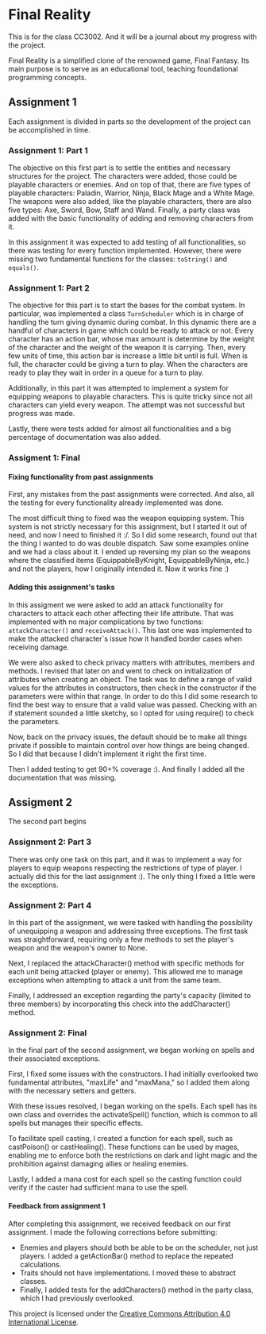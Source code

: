 # Final Reality
This is for the class CC3002. And it will be a journal about my progress with the project.

Final Reality is a simplified clone of the renowned game, Final Fantasy. Its main purpose is to
serve as an educational tool, teaching foundational programming concepts.

## Assignment 1
Each assignment is divided in parts so the development of the project can be accomplished in time.
### Assignment 1: Part 1
The objective on this first part is to settle the entities and necessary structures for the project. 
The characters were added, those could be playable characters or enemies. And on top of that, there are five types of playable characters: Paladin, Warrior, Ninja, Black Mage and a White Mage.
The weapons were also added, like the playable characters, there are also five types: Axe, Sword, Bow, Staff and Wand.
Finally, a party class was added with the basic functionality of adding and removing characters from it.

In this assignment it was expected to add testing of all functionalities, so there was testing for every function implemented. However, there were missing two fundamental functions for the classes: `toString()` and `equals()`.

### Assignment 1: Part 2
The objective for this part is to start the bases for the combat system. In particular, was implemented a class `TurnScheduler` which is in charge of handling the turn giving dynamic during combat. 
In this dynamic there are a handful of characters in game which could be ready to attack or not. Every character has an action bar, whose max amount is determine by the weight of the character and the weight of the weapon it is carrying. Then, every few units of time, this action bar is increase a little bit until is full. When is full, the character could be giving a turn to play.
When the characters are ready to play they wait in order in a queue for a turn to play.

Additionally, in this part it was attempted to implement a system for equipping weapons to playable characters. This is quite tricky since not all characters can yield every weapon. The attempt was not successful but progress was made. 

Lastly, there were tests added for almost all functionalities and a big percentage of documentation was also added.
### Assigment 1: Final
#### Fixing functionality from past assignments
First, any mistakes from the past assignments were corrected. And also, all the testing for every functionality already implemented was done.

The most difficult thing to fixed was the weapon equipping system. This system is not strictly necessary for this assignment, but I started it out of need, and now I need to finished it :/.
So I did some research, found out that the thing I wanted to do was double dispatch. Saw some examples online and we had a class about it. I ended up reversing my plan so the weapons where the classified items (EquippableByKnight, EquippableByNinja, etc.) and not the players, how I originally intended it. Now it works fine :)

#### Adding this assignment's tasks
In this assigment we were asked to add an attack functionality for characters to attack each other affecting their life attribute. That was implemented with no major complications by two functions: `attackCharacter()` and `receiveAttack()`. This last one was implemented to make the attacked character`s issue how it handled border cases when receiving damage.
 
We were also asked to check privacy matters with attributes, members and methods. I revised that later on and went to check on initialization of attributes when creating an object.
The task was to define a range of valid values for the attributes in constructors, then check in the constructor if the parameters were within that range.
In order to do this I did some research to find the best way to ensure that a valid value was passed. Checking with an if statement sounded a little sketchy, so I opted for using require() to check the parameters. 

Now, back on the privacy issues, the default should be to make all things private if possible to maintain control over how things are being changed. So I did that because I didn't implement it right the first time.

Then I added testing to get 90+% coverage :). And finally I added all the documentation that was missing.

## Assigment 2
The second part begins
### Assignment 2: Part 3
There was only one task on this part, and it was to implement a way for players to equip weapons respecting the restrictions of type of player.
I actually did this for the last assignment :). The only thing I fixed a little were the exceptions.

### Assignment 2: Part 4
In this part of the assignment, we were tasked with handling the possibility of unequipping a weapon and addressing three exceptions. The first task was straightforward, requiring only a few methods to set the player's weapon and the weapon's owner to None.

Next, I replaced the attackCharacter() method with specific methods for each unit being attacked (player or enemy). This allowed me to manage exceptions when attempting to attack a unit from the same team.

Finally, I addressed an exception regarding the party's capacity (limited to three members) by incorporating this check into the addCharacter() method.

### Assignment 2: Final
In the final part of the second assignment, we began working on spells and their associated exceptions.

First, I fixed some issues with the constructors. I had initially overlooked two fundamental attributes, "maxLife" and "maxMana," so I added them along with the necessary setters and getters.

With these issues resolved, I began working on the spells. Each spell has its own class and overrides the activateSpell() function, which is common to all spells but manages their specific effects.

To facilitate spell casting, I created a function for each spell, such as castPoison() or castHealing(). These functions can be used by mages, enabling me to enforce both the restrictions on dark and light magic and the prohibition against damaging allies or healing enemies.

Lastly, I added a mana cost for each spell so the casting function could verify if the caster had sufficient mana to use the spell.

#### Feedback from assignment 1
After completing this assignment, we received feedback on our first assignment. I made the following corrections before submitting:
- Enemies and players should both be able to be on the scheduler, not just players. I added a getActionBar() method to replace the repeated calculations.
- Traits should not have implementations. I moved these to abstract classes.
- Finally, I added tests for the addCharacters() method in the party class, which I had previously overlooked.


This project is licensed under the
[Creative Commons Attribution 4.0 International License](https://creativecommons.org/licenses/by/4.0/).